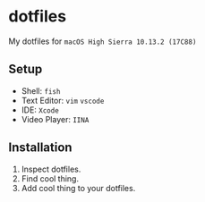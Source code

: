 # dotfiles
My dotfiles for `macOS High Sierra 10.13.2 (17C88)`



## Setup

- Shell: `fish`
- Text Editor: `vim` `vscode`
- IDE: `Xcode`
- Video Player: `IINA`



## Installation

1. Inspect dotfiles.
2. Find cool thing.
3. Add cool thing to your dotfiles.


